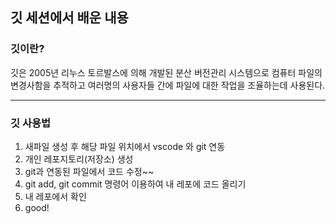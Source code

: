 ## 깃 세션에서 배운 내용

### 깃이란?
깃은 2005년 리누스 토르발스에 의해 개발된 분산 버전관리 시스템으로 컴퓨터 파일의 변경사함을 추적하고 여러명의 사용자들 간에 파일에 대한 작업을 조율하는데 사용된다.
***
### 깃 사용법
1. 새파일 생성 후 해당 파일 위치에서 vscode 와 git 연동
2. 개인 레포지토리(저장소) 생성
3. git과 연동된 파일에서 코드 수정~~
4. git add, git commit 명령어 이용하여 내 레포에 코드 올리기
5. 내 레포에서 확인
6. good! 